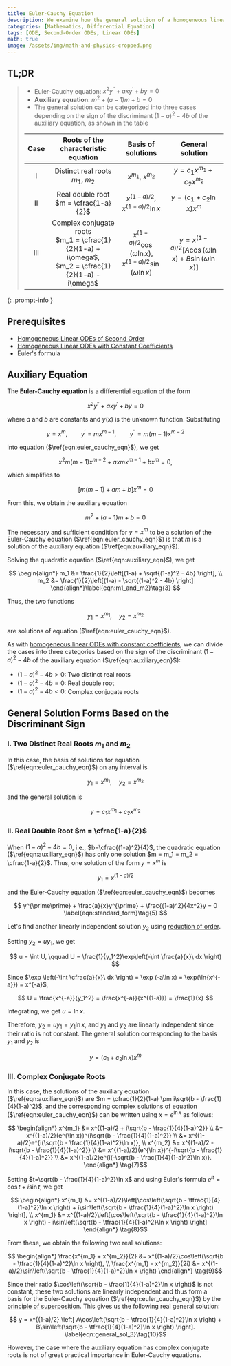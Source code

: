 ```yaml
---
title: Euler-Cauchy Equation
description: We examine how the general solution of a homogeneous linear ordinary differential equation with constant coefficients takes different forms depending on the sign of the discriminant of the characteristic equation.
categories: [Mathematics, Differential Equation]
tags: [ODE, Second-Order ODEs, Linear ODEs]
math: true
image: /assets/img/math-and-physics-cropped.png
---
```


## TL;DR
> - Euler-Cauchy equation: $x^2y^{\prime\prime} + axy^{\prime} + by = 0$
> - **Auxiliary equation**: $m^2 + (a-1)m + b = 0$
> - The general solution can be categorized into three cases depending on the sign of the discriminant $(1-a)^2 - 4b$ of the auxiliary equation, as shown in the table
>
> | Case | Roots of the characteristic equation | Basis of solutions | General solution |
> | :---: | :---: | :---: | :---: |
> | I | Distinct real roots<br>$m_1$, $m_2$ | $x^{m_1}$, $x^{m_2}$ | $y = c_1 x^{m_1} + c_2 x^{m_2}$ |
> | II | Real double root<br> $m = \cfrac{1-a}{2}$ | $x^{(1-a)/2}$, $x^{(1-a)/2}\ln{x}$ | $y = (c_1 + c_2 \ln x)x^m$ |
> | III | Complex conjugate roots<br> $m_1 = \cfrac{1}{2}(1-a) + i\omega$, <br> $m_2 = \cfrac{1}{2}(1-a) - i\omega$ | $x^{(1-a)/2}\cos{(\omega \ln{x})}$, <br> $x^{(1-a)/2}\sin{(\omega \ln{x})}$ | $y = x^{(1-a)/2}[A\cos{(\omega \ln{x})} + B\sin{(\omega \ln{x})}]$ |
{: .prompt-info }

## Prerequisites
- [Homogeneous Linear ODEs of Second Order](/posts/homogeneous-linear-odes-of-second-order/)
- [Homogeneous Linear ODEs with Constant Coefficients](/posts/homogeneous-linear-odes-with-constant-coefficients/)
- Euler's formula

## Auxiliary Equation
The **Euler-Cauchy equation** is a differential equation of the form

$$ x^2y^{\prime\prime} + axy^{\prime} + by = 0 \label{eqn:euler_cauchy_eqn}\tag{1} $$

where $a$ and $b$ are constants and $y(x)$ is the unknown function. Substituting

$$ y=x^m, \qquad y^{\prime}=mx^{m-1}, \qquad y^{\prime\prime}=m(m-1)x^{m-2} $$

into equation ($\ref{eqn:euler_cauchy_eqn}$), we get

$$ x^2m(m-1)x^{m-2} + axmx^{m-1} + bx^m = 0, $$

which simplifies to

$$ [m(m-1) + am + b]x^m = 0 $$

From this, we obtain the auxiliary equation

$$ m^2 + (a-1)m + b = 0 \label{eqn:auxiliary_eqn}\tag{2} $$

The necessary and sufficient condition for $y=x^m$ to be a solution of the Euler-Cauchy equation ($\ref{eqn:euler_cauchy_eqn}$) is that $m$ is a solution of the auxiliary equation ($\ref{eqn:auxiliary_eqn}$).

Solving the quadratic equation ($\ref{eqn:auxiliary_eqn}$), we get

$$ \begin{align*}
m_1 &= \frac{1}{2}\left[(1-a) + \sqrt{(1-a)^2 - 4b} \right], \\
m_2 &= \frac{1}{2}\left[(1-a) - \sqrt{(1-a)^2 - 4b} \right]
\end{align*}\label{eqn:m1_and_m2}\tag{3} $$

Thus, the two functions

$$ y_1 = x^{m_1}, \quad y_2 = x^{m_2}$$

are solutions of equation ($\ref{eqn:euler_cauchy_eqn}$).

As with [homogeneous linear ODEs with constant coefficients](/posts/homogeneous-linear-odes-with-constant-coefficients/), we can divide the cases into three categories based on the sign of the discriminant $(1-a)^2 - 4b$ of the auxiliary equation ($\ref{eqn:auxiliary_eqn}$):
- $(1-a)^2 - 4b > 0$: Two distinct real roots
- $(1-a)^2 - 4b = 0$: Real double root
- $(1-a)^2 - 4b < 0$: Complex conjugate roots

## General Solution Forms Based on the Discriminant Sign
### I. Two Distinct Real Roots $m_1$ and $m_2$
In this case, the basis of solutions for equation ($\ref{eqn:euler_cauchy_eqn}$) on any interval is

$$ y_1 = x^{m_1}, \quad y_2 = x^{m_2} $$

and the general solution is

$$ y = c_1 x^{m_1} + c_2 x^{m_2} \label{eqn:general_sol_1}\tag{4}$$

### II. Real Double Root $m = \cfrac{1-a}{2}$
When $(1-a)^2 - 4b = 0$, i.e., $b=\cfrac{(1-a)^2}{4}$, the quadratic equation ($\ref{eqn:auxiliary_eqn}$) has only one solution $m = m_1 = m_2 = \cfrac{1-a}{2}$. Thus, one solution of the form $y = x^m$ is

$$ y_1 = x^{(1-a)/2} $$

and the Euler-Cauchy equation ($\ref{eqn:euler_cauchy_eqn}$) becomes

$$ y^{\prime\prime} + \frac{a}{x}y^{\prime} + \frac{(1-a)^2}{4x^2}y = 0 \label{eqn:standard_form}\tag{5} $$

Let's find another linearly independent solution $y_2$ using [reduction of order](/posts/homogeneous-linear-odes-of-second-order/#reduction-of-order).

Setting $y_2=uy_1$, we get

$$ u = \int U, \qquad U = \frac{1}{y_1^2}\exp\left(-\int \frac{a}{x}\ dx \right) $$

Since $\exp \left(-\int \cfrac{a}{x}\ dx \right) = \exp (-a\ln x) = \exp(\ln{x^{-a}}) = x^{-a}$,

$$ U = \frac{x^{-a}}{y_1^2} = \frac{x^{-a}}{x^{(1-a)}} = \frac{1}{x} $$

Integrating, we get $u = \ln x$.

Therefore, $y_2 = uy_1 = y_1 \ln x$, and $y_1$ and $y_2$ are linearly independent since their ratio is not constant. The general solution corresponding to the basis $y_1$ and $y_2$ is

$$ y = (c_1 + c_2 \ln x)x^m \label{eqn:general_sol_2}\tag{6}$$

### III. Complex Conjugate Roots
In this case, the solutions of the auxiliary equation ($\ref{eqn:auxiliary_eqn}$) are $m = \cfrac{1}{2}(1-a) \pm i\sqrt{b - \frac{1}{4}(1-a)^2}$, and the corresponding complex solutions of equation ($\ref{eqn:euler_cauchy_eqn}$) can be written using $x=e^{\ln x}$ as follows:

$$ \begin{align*}
x^{m_1} &= x^{(1-a)/2 + i\sqrt{b - \frac{1}{4}(1-a)^2}} \\
&= x^{(1-a)/2}(e^{\ln x})^{i\sqrt{b - \frac{1}{4}(1-a)^2}} \\
&= x^{(1-a)/2}e^{i(\sqrt{b - \frac{1}{4}(1-a)^2}\ln x)}, \\
x^{m_2} &= x^{(1-a)/2 - i\sqrt{b - \frac{1}{4}(1-a)^2}} \\
&= x^{(1-a)/2}(e^{\ln x})^{-i\sqrt{b - \frac{1}{4}(1-a)^2}} \\
&= x^{(1-a)/2}e^{i(-\sqrt{b - \frac{1}{4}(1-a)^2}\ln x)}.
\end{align*} \tag{7}$$

Setting $t=\sqrt{b - \frac{1}{4}(1-a)^2}\ln x$ and using Euler's formula $e^{it} = \cos{t} + i\sin{t}$, we get

$$ \begin{align*}
x^{m_1} &= x^{(1-a)/2}\left[\cos\left(\sqrt{b - \tfrac{1}{4}(1-a)^2}\ln x \right) + i\sin\left(\sqrt{b - \tfrac{1}{4}(1-a)^2}\ln x \right) \right], \\
x^{m_1} &= x^{(1-a)/2}\left[\cos\left(\sqrt{b - \tfrac{1}{4}(1-a)^2}\ln x \right) - i\sin\left(\sqrt{b - \tfrac{1}{4}(1-a)^2}\ln x \right) \right]
\end{align*} \tag{8}$$

From these, we obtain the following two real solutions:

$$ \begin{align*}
\frac{x^{m_1} + x^{m_2}}{2} &= x^{(1-a)/2}\cos\left(\sqrt{b - \tfrac{1}{4}(1-a)^2}\ln x \right), \\
\frac{x^{m_1} - x^{m_2}}{2i} &= x^{(1-a)/2}\sin\left(\sqrt{b - \tfrac{1}{4}(1-a)^2}\ln x \right)
\end{align*} \tag{9}$$

Since their ratio $\cos\left(\sqrt{b - \frac{1}{4}(1-a)^2}\ln x \right)$ is not constant, these two solutions are linearly independent and thus form a basis for the Euler-Cauchy equation ($\ref{eqn:euler_cauchy_eqn}$) by the [principle of superposition](/posts/homogeneous-linear-odes-of-second-order/#superposition-principle). This gives us the following real general solution:

$$ y = x^{(1-a)/2} \left[ A\cos\left(\sqrt{b - \tfrac{1}{4}(1-a)^2}\ln x \right) + B\sin\left(\sqrt{b - \tfrac{1}{4}(1-a)^2}\ln x \right) \right]. \label{eqn:general_sol_3}\tag{10}$$

However, the case where the auxiliary equation has complex conjugate roots is not of great practical importance in Euler-Cauchy equations.
